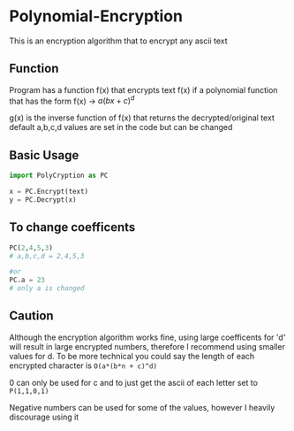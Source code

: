 # Polynomial-Encryption
This is an encryption algorithm that to encrypt any ascii text

## Function
Program has a function f(x) that encrypts text
f(x) if a polynomial function that has the form f(x) -> $a(bx + c)^d$

g(x) is the inverse function of f(x) that returns the decrypted/original text
default a,b,c,d values are set in the code but can be changed

## Basic Usage
```py
import PolyCryption as PC

x = PC.Encrypt(text)
y = PC.Decrypt(x)
```

## To change coefficents
```py
PC(2,4,5,3)
# a,b,c,d = 2,4,5,3

#or
PC.a = 23
# only a is changed
```

## Caution 

Although the encryption algorithm works fine, using large coefficents for 'd' will result in large encrypted numbers, therefore I recommend using smaller values for d. To be more technical you could say the length of each encrypted character is `O(a*(b*n + c)^d)`

0 can only be used for c
and to just get the ascii of each letter set to `P(1,1,0,1)`

Negative numbers can be used for some of the values, however I heavily discourage using it
